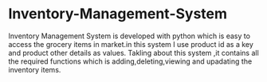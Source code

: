 # Inventory-Management-System
Inventory Management System is developed with python which is easy to access the grocery items in market.in this system I use product id as a key and product other details as values. Takling about this system ,it contains all the required functions which is adding,deleting,viewing and upadating the inventory items.
